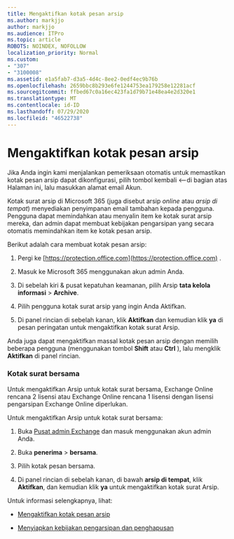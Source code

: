 ```yaml
---
title: Mengaktifkan kotak pesan arsip
ms.author: markjjo
author: markjjo
ms.audience: ITPro
ms.topic: article
ROBOTS: NOINDEX, NOFOLLOW
localization_priority: Normal
ms.custom:
- "307"
- "3100008"
ms.assetid: e1a5fab7-d3a5-4d4c-8ee2-0edf4ec9b76b
ms.openlocfilehash: 2659bbc8b293e6fe1244753ea179258e12281acf
ms.sourcegitcommit: ffbed67c0a16ec423fa1d79b71e48ea4e2d320e1
ms.translationtype: MT
ms.contentlocale: id-ID
ms.lasthandoff: 07/29/2020
ms.locfileid: "46522738"
---
```

# <a name="enable-an-archive-mailbox"></a>Mengaktifkan kotak pesan arsip

Jika Anda ingin kami menjalankan pemeriksaan otomatis untuk memastikan kotak pesan arsip dapat dikonfigurasi, pilih tombol kembali <--di bagian atas Halaman ini, lalu masukkan alamat email Akun.

Kotak surat arsip di Microsoft 365 (juga disebut arsip *online* atau *arsip di tempat*) menyediakan penyimpanan email tambahan kepada pengguna. Pengguna dapat memindahkan atau menyalin item ke kotak surat arsip mereka, dan admin dapat membuat kebijakan pengarsipan yang secara otomatis memindahkan item ke kotak pesan arsip.
  
Berikut adalah cara membuat kotak pesan arsip:
  
1. Pergi ke [https://protection.office.com](https://protection.office.com) .

2. Masuk ke Microsoft 365 menggunakan akun admin Anda.

3. Di sebelah kiri &amp; pusat kepatuhan keamanan, pilih Arsip **tata kelola informasi** \> **Archive**.

4. Pilih pengguna kotak surat arsip yang ingin Anda Aktifkan.

5. Di panel rincian di sebelah kanan, klik **Aktifkan** dan kemudian klik **ya** di pesan peringatan untuk mengaktifkan kotak surat Arsip.

Anda juga dapat mengaktifkan massal kotak pesan arsip dengan memilih beberapa pengguna (menggunakan tombol **Shift** atau **Ctrl** ), lalu mengklik **Aktifkan** di panel rincian.
  
### <a name="shared-mailboxes"></a>Kotak surat bersama

Untuk mengaktifkan Arsip untuk kotak surat bersama, Exchange Online rencana 2 lisensi atau Exchange Online rencana 1 lisensi dengan lisensi pengarsipan Exchange Online diperlukan.  

Untuk mengaktifkan Arsip untuk kotak surat bersama:

1. Buka [Pusat admin Exchange](https://outlook.office365.com/ecp) dan masuk menggunakan akun admin Anda.

2. Buka **penerima**  >  **bersama**.

3. Pilih kotak pesan bersama.

4. Di panel rincian di sebelah kanan, di bawah **arsip di tempat**, klik **Aktifkan**, dan kemudian klik **ya** untuk mengaktifkan kotak surat Arsip.

Untuk informasi selengkapnya, lihat:
  
- [Mengaktifkan kotak pesan arsip](https://docs.microsoft.com/microsoft-365/compliance/enable-archive-mailboxes)

- [Menyiapkan kebijakan pengarsipan dan penghapusan](https://docs.microsoft.com//office365/securitycompliance/set-up-an-archive-and-deletion-policy-for-mailboxes)
